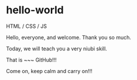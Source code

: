 # hello-world
HTML / CSS / JS

Hello, everyone, and welcome. Thank you so much.

Today, we will teach you a very niubi skill.

That is ~~~ GitHub!!!

Come on, keep calm and carry on!!!
